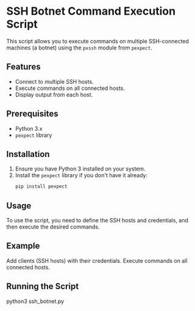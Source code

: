 # SSH Botnet Command Execution Script

This script allows you to execute commands on multiple SSH-connected machines (a botnet) using the `pxssh` module from `pexpect`.

## Features

- Connect to multiple SSH hosts.
- Execute commands on all connected hosts.
- Display output from each host.

## Prerequisites

- Python 3.x
- `pexpect` library

## Installation

1. Ensure you have Python 3 installed on your system.
2. Install the `pexpect` library if you don't have it already:
   ```sh
   pip install pexpect

## Usage

To use the script, you need to define the SSH hosts and credentials, and then execute the desired commands.

## Example

Add clients (SSH hosts) with their credentials.
Execute commands on all connected hosts.

## Running the Script

python3 ssh_botnet.py
